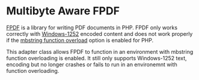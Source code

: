 Multibyte Aware FPDF
====================
[FPDF](http://www.fpdf.org/) is a library for writing PDF documents in PHP.
FPDF only works correctly with [Windows-1252](https://en.wikipedia.org/wiki/Windows-1252)
encoded content and does not work properly if the
[mbstring function overload](http://php.net/manual/en/mbstring.overload.php)
option is enabled for PHP.

This adapter class allows FPDF to function in an environment with mbstring
function overloading is enabled. It still only supports Windows-1252 text,
encoding but no longer crashes or fails to run in an environemnt with
function overloading.
